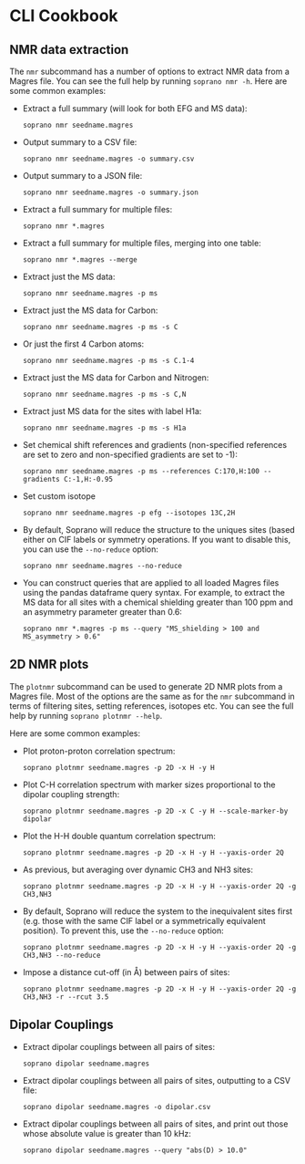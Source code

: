 # CLI Cookbook

## NMR data extraction
The `nmr` subcommand has a number of options to extract NMR data from a Magres file. You can see the full help by running `soprano nmr -h`. Here are some common examples:

* Extract a full summary (will look for both EFG and MS data):

    ```soprano nmr seedname.magres```

* Output summary to a CSV file:

    ```soprano nmr seedname.magres -o summary.csv```

* Output summary to a JSON file:

    ```soprano nmr seedname.magres -o summary.json```

* Extract a full summary for multiple files:

    ```soprano nmr *.magres```

* Extract a full summary for multiple files, merging into one table:

    ```soprano nmr *.magres --merge```

* Extract just the MS data:

    ```soprano nmr seedname.magres -p ms```

* Extract just the MS data for Carbon:

    ```soprano nmr seedname.magres -p ms -s C```

* Or just the first 4 Carbon atoms:

    ```soprano nmr seedname.magres -p ms -s C.1-4```

* Extract just the MS data for Carbon and Nitrogen:

    ```soprano nmr seedname.magres -p ms -s C,N```

* Extract just MS data for the sites with label H1a:

    ```soprano nmr seedname.magres -p ms -s H1a```

* Set chemical shift references and gradients (non-specified references are set to zero and non-specified gradients are set to -1):

    ```soprano nmr seedname.magres -p ms --references C:170,H:100 --gradients C:-1,H:-0.95```

* Set custom isotope

    ```soprano nmr seedname.magres -p efg --isotopes 13C,2H```

* By default, Soprano will reduce the structure to the uniques sites (based either on CIF labels or symmetry operations. If you want to disable this, you can use the `--no-reduce` option:

    ```soprano nmr seedname.magres --no-reduce```

* You can construct queries that are applied to all loaded Magres files using the pandas dataframe query syntax. For example, to extract the MS data for all sites with a chemical shielding greater than 100 ppm and an asymmetry parameter greater than 0.6:

    ```soprano nmr *.magres -p ms --query "MS_shielding > 100 and MS_asymmetry > 0.6"```

## 2D NMR plots

The `plotnmr` subcommand can be used to generate 2D NMR plots from a Magres file. Most of the options are the same as for the `nmr` subcommand in terms of filtering sites, setting references, isotopes etc. You can see the full help by running `soprano plotnmr --help`. 

Here are some common examples:

* Plot proton-proton correlation spectrum:

    ```soprano plotnmr seedname.magres -p 2D -x H -y H```

* Plot C-H correlation spectrum with marker sizes proportional to the dipolar coupling strength:

    ```soprano plotnmr seedname.magres -p 2D -x C -y H --scale-marker-by dipolar```

* Plot the H-H double quantum correlation spectrum:

    ```soprano plotnmr seedname.magres -p 2D -x H -y H --yaxis-order 2Q```

* As previous, but averaging over dynamic CH3 and NH3 sites:

    ```soprano plotnmr seedname.magres -p 2D -x H -y H --yaxis-order 2Q -g CH3,NH3```

* By default, Soprano will reduce the system to the inequivalent sites first (e.g. those with the same CIF label or a symmetrically equivalent position). To prevent this, use the `--no-reduce` option:

    ```soprano plotnmr seedname.magres -p 2D -x H -y H --yaxis-order 2Q -g CH3,NH3 --no-reduce```

* Impose a distance cut-off (in Å) between pairs of sites:

    ```soprano plotnmr seedname.magres -p 2D -x H -y H --yaxis-order 2Q -g CH3,NH3 -r --rcut 3.5```



## Dipolar Couplings

* Extract dipolar couplings between all pairs of sites:

    ```soprano dipolar seedname.magres```

* Extract dipolar couplings between all pairs of sites, outputting to a CSV file:

    ```soprano dipolar seedname.magres -o dipolar.csv```

* Extract dipolar couplings between all pairs of sites, and print out those whose absolute value is greater than 10 kHz:

    ```soprano dipolar seedname.magres --query "abs(D) > 10.0"```
